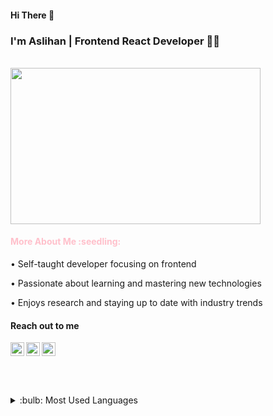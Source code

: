 
 <h4> Hi There 👋 </h3>

<h3> I'm Aslihan | Frontend React Developer 👩‍💻 </h3><br/>
<img src="https://media.giphy.com/media/LMcB8XospGZO8UQq87/giphy.gif" width="400px" height="250px"/>

<h4 style="color: pink">More About Me :seedling:</h4>

• Self-taught developer focusing on frontend <br/>

• Passionate about learning and mastering new technologies <br/>

• Enjoys research and staying up to date with industry trends <br/>

<h4> Reach out to me </h4>

<a href="https://www.linkedin.com/in/asl%C4%B1han-alp-07b009227/">
 <img  width="22" src="https://cdn.simpleicons.org/linkedin/[COLOR]"  align="left"/>
</a>

<a href="https://twitter.com/AslhanAlpS">
  <img width="22" src="https://cdn.simpleicons.org/twitter/[COLOR]"  />
</a>

<a href="mailto:aslhanalp@gmail.com">
<img  width="22" src="https://cdn.simpleicons.org/gmail/[COLOR]" align="left" />
</a>

<br /><br />

<details>
<summary>:bulb: Most Used Languages</summary>
<img src="https://github-readme-stats.vercel.app/api/top-langs/?username=AslihanAlp&layout=compact"/>
</details>
